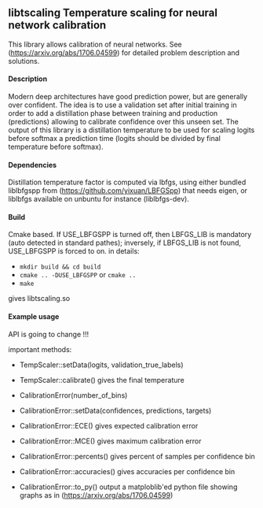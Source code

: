 ## libtscaling Temperature scaling for neural network calibration

This library allows calibration of neural networks. See  (https://arxiv.org/abs/1706.04599) for detailed problem description and solutions. 

#### Description
Modern deep architectures have good prediction power, but are generally over confident. The idea is to use a validation set after initial training in order to add a distillation phase between training and production (predictions) allowing to calibrate confidence over this unseen set. The output of this library is a distillation temperature to be used for scaling logits before softmax a prediction time (logits should be divided by final temperature before softmax). 


#### Dependencies
Distillation temperature factor is computed via lbfgs, using either bundled liblbfgspp from (https://github.com/yixuan/LBFGSpp) that needs eigen, or liblbfgs available on unbuntu for instance (liblbfgs-dev).

#### Build
Cmake based.  If USE_LBFGSPP is turned off, then LBFGS_LIB is mandatory (auto detected in standard pathes); inversely, if LBFGS_LIB is not found, USE_LBFGSPP is forced to on.
in details:
- `mkdir build && cd build`
- `cmake .. -DUSE_LBFGSPP`    or `cmake ..`
- `make`

gives libtscaling.so

#### Example usage
API is going to change !!!

important methods: 
- TempScaler::setData(logits, validation_true_labels)
- TempScaler::calibrate() gives the final temperature

- CalibrationError(number_of_bins)
- CalibrationError::setData(confidences, predictions, targets)
- CalibrationError::ECE() gives expected calibration error
- CalibrationError::MCE() gives maximum calibration error
- CalibrationError::percents() gives percent of samples per confidence bin
- CalibrationError::accuracies() gives accuracies per confidence bin
- CalibrationError::to_py() output a matploblib'ed python file showing graphs as in  (https://arxiv.org/abs/1706.04599)

